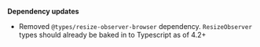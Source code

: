 **Dependency updates**

- Removed `@types/resize-observer-browser` dependency. `ResizeObserver` types should already be baked in to Typescript as of 4.2+
